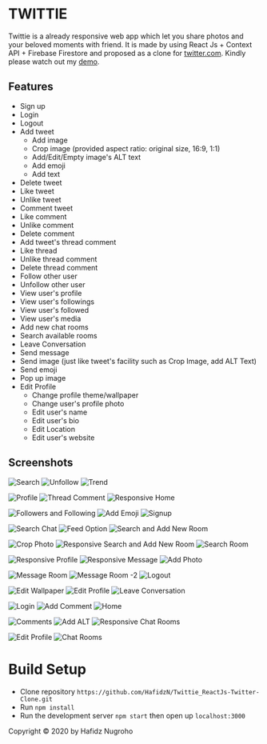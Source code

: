 # TWITTIE

Twittie is a already responsive web app which let you share photos and your beloved moments with friend. It is made by using React Js + Context API + Firebase Firestore and proposed as a clone for [twitter.com](https://twitter.com). Kindly please watch out my [demo](https://www.youtube.com/watch?v=64P6-439q8A&t=21s).


## Features
* Sign up
* Login
* Logout
* Add tweet
    * Add image
    * Crop image (provided aspect ratio: original size, 16:9, 1:1)
    * Add/Edit/Empty image's ALT text
    * Add emoji
    * Add text 
* Delete tweet 
* Like tweet
* Unlike tweet
* Comment tweet
* Like comment
* Unlike comment
* Delete comment
* Add tweet's thread comment 
* Like  thread
* Unlike thread comment
* Delete thread comment 
* Follow other user
* Unfollow other user
* View user's profile
* View user's followings
* View user's followed
* View user's media
* Add new chat rooms
* Search available rooms
* Leave Conversation
* Send message 
* Send image (just like tweet's facility such as Crop Image, add ALT Text)
* Send emoji
* Pop up image
* Edit Profile
    * Change profile theme/wallpaper
    * Change user's profile photo
    * Edit user's name
    * Edit user's bio
    * Edit Location
    * Edit user's website


## Screenshots
![Search](https://res.cloudinary.com/smilj4npj4nic/image/upload/v1603331797/Search_zeclav.png)
![Unfollow](https://res.cloudinary.com/smilj4npj4nic/image/upload/v1603331790/Unfollow_yfpijr.png)
![Trend](https://res.cloudinary.com/smilj4npj4nic/image/upload/v1603331788/Trend_fo2pur.png)

![Profile](https://res.cloudinary.com/smilj4npj4nic/image/upload/v1603331779/Profile_dhtkpp.png)
![Thread Comment](https://res.cloudinary.com/smilj4npj4nic/image/upload/v1603331777/Thread_Comments_yypf3f.png)
![Responsive Home](https://res.cloudinary.com/smilj4npj4nic/image/upload/v1603331777/Responsive_Home_fqmxz9.png)

![Followers and Following](https://res.cloudinary.com/smilj4npj4nic/image/upload/v1603331773/Followers_And_Following_tqofga.png)
![Add Emoji](https://res.cloudinary.com/smilj4npj4nic/image/upload/v1603331773/Add_Snippet_zilzar.png)
![Signup](https://res.cloudinary.com/smilj4npj4nic/image/upload/v1603331771/Signup_pzezv3.png)

![Search Chat](https://res.cloudinary.com/smilj4npj4nic/image/upload/v1603331770/Search_Chat_xdc3ch.png)
![Feed Option](https://res.cloudinary.com/smilj4npj4nic/image/upload/v1603331769/Feed_Option_obrumv.png)
![Search and Add New Room](https://res.cloudinary.com/smilj4npj4nic/image/upload/v1603331766/Search_User_Chat_nqb6oa.png)

![Crop Photo](https://res.cloudinary.com/smilj4npj4nic/image/upload/v1603331766/Crop_Photo_tfldfk.png)
![Responsive Search and Add New Room](https://res.cloudinary.com/smilj4npj4nic/image/upload/v1603331765/Search_User_Chat_Responsive_sbdqyh.png)
![Search Room](https://res.cloudinary.com/smilj4npj4nic/image/upload/v1603331764/Search_Chat_-_2_rg3tub.png)

![Responsive Profile](https://res.cloudinary.com/smilj4npj4nic/image/upload/v1603331762/Profile_Responsive_irxyzx.png)
![Responsive Message](https://res.cloudinary.com/smilj4npj4nic/image/upload/v1603331762/Message_Responsive_mefft6.png)
![Add Photo](https://res.cloudinary.com/smilj4npj4nic/image/upload/v1603331761/Add_Photo_cwbf4y.png)

![Message Room](https://res.cloudinary.com/smilj4npj4nic/image/upload/v1603331758/Message_-_2_Add_Photo_vyfx0v.png)
![Message Room -2](https://res.cloudinary.com/smilj4npj4nic/image/upload/v1603331754/Message_-_1_tcxgra.png)
![Logout](https://res.cloudinary.com/smilj4npj4nic/image/upload/v1603331752/Logout_ho3h4g.png)

![Edit Wallpaper](https://res.cloudinary.com/smilj4npj4nic/image/upload/v1603331749/Edit_Wallpaper_eoblwz.png)
![Edit Profile](https://res.cloudinary.com/smilj4npj4nic/image/upload/v1603331743/Edit_Profile_rbhger.png)
![Leave Conversation](https://res.cloudinary.com/smilj4npj4nic/image/upload/v1603331740/Leave_Conversation_pjjgh5.png)

![Login](https://res.cloudinary.com/smilj4npj4nic/image/upload/v1603331739/Login_eijfjr.png)
![Add Comment](https://res.cloudinary.com/smilj4npj4nic/image/upload/v1603331738/Add_Comment_vp2nga.png)
![Home](https://res.cloudinary.com/smilj4npj4nic/image/upload/v1603331737/Home_svr7po.png)

![Comments](https://res.cloudinary.com/smilj4npj4nic/image/upload/v1603331720/Comments_edtqbw.png)
![Add ALT](https://res.cloudinary.com/smilj4npj4nic/image/upload/v1603331719/Add_Alt_Photo_uiahqw.png)
![Responsive Chat Rooms](https://res.cloudinary.com/smilj4npj4nic/image/upload/v1603331712/Chat_Room_Responsive_ystb3f.png)

![Edit Profile](https://res.cloudinary.com/smilj4npj4nic/image/upload/v1603331732/Edit_Profile_-_1_kgevn2.png)
![Chat Rooms](https://res.cloudinary.com/smilj4npj4nic/image/upload/v1603331720/Chat_Room_bxzuxt.png)

# Build Setup
* Clone repository `https://github.com/HafidzN/Twittie_ReactJs-Twitter-Clone.git`
* Run `npm install`
* Run the development server  `npm start` then open up `localhost:3000`



Copyright © 2020 by Hafidz Nugroho
